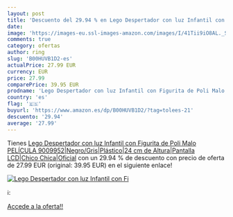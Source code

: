 ```yaml
---
layout: post
title: 'Descuento del 29.94 % en Lego Despertador con luz Infantil con Fi'
date: 
image: 'https://images-eu.ssl-images-amazon.com/images/I/41Tii9iO8AL._SL200_.jpg'
comments: true
category: ofertas
author: ring
slug: 'B00HUVB1D2-es'
actualPrice: 27.99 EUR
currency: EUR
price: 27.99
comparePrice: 39.95 EUR
prodname: 'Lego Despertador con luz Infantil con Figurita de Poli Malo PELÍCULA 9009952|Negro/Gris|Plástico|24 cm de Altura|Pantalla LCD|Chico Chica|Oficial'
country: 'es'
flag: '🇪🇸'
buyurl: 'https://www.amazon.es/dp/B00HUVB1D2/?tag=tolees-21'
descuento: '29.94'
average: '27.99'
---
```


Tienes [Lego Despertador con luz Infantil con Figurita de Poli Malo PELÍCULA 9009952|Negro/Gris|Plástico|24 cm de Altura|Pantalla LCD|Chico Chica|Oficial](https://www.amazon.es/dp/B00HUVB1D2/?tag=tolees-21) con un 29.94 % de descuento con precio de oferta de 27.99 EUR (original: 39.95 EUR) en el siguiente enlace!

[![Lego Despertador con luz Infantil con Fi](https://images-eu.ssl-images-amazon.com/images/I/41Tii9iO8AL._SL200_.jpg)](https://www.amazon.es/dp/B00HUVB1D2/?tag=tolees-21)

ℹ️:


[Accede a la oferta!!](https://www.amazon.es/dp/B00HUVB1D2/?tag=tolees-21)
